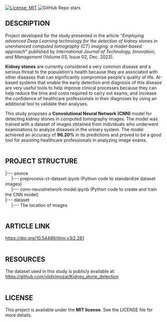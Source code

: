  [![License: MIT](https://img.shields.io/badge/License-MIT-brightgreen.svg)](https://opensource.org/licenses/MIT)
![GitHub Repo stars](https://img.shields.io/github/stars/rodrigoalexandre/ct-kidneystones-convneuralnetwork)
## **DESCRIPTION**

Project developed for the study presented in the article *“Employing advanced Deep Learning technology for the detection of kidney stones in unenhanced computed tomography (CT) imaging: a model-based approach”* published by *International Journal of Technology, Innovation, and Management* (Volume 03, Issue 02, Dec. 2023).

**Kidney stones** are currently considered a very common disease and a serious threat to the population's health because they are associated with other diseases that can significantly compromise people's quality of life. AI-based systems that enable the early detection and diagnosis of this disease are very useful tools to help improve clinical processes because they can help reduce the time and costs required to carry out exams, and increase the confidence of healthcare professionals in their diagnoses by using an additional tool to validate their analyses.

This study proposes a **Convolutional Neural Network (CNN)** model for detecting kidney stones in computed tomography images. The model was trained with a dataset of images obtained from individuals who underwent examinations to analyze diseases in the urinary system. The model achieved an accuracy of **96.20%** in its predictions and proved to be a good tool for assisting healthcare professionals in analyzing image exams.
<br><br>
## **PROJECT STRUCTURE**

|--- source<br>
&nbsp;&nbsp;&nbsp;&nbsp;&nbsp;|--- preprocess-ct-dataset.ipynb (Python code to standardize dataset images)<br>
&nbsp;&nbsp;&nbsp;&nbsp;&nbsp;|--- conv-neuralnetwork-model.ipynb (Python code to create and train the CNN model)<br>
|--- dataset<br>
&nbsp;&nbsp;&nbsp;&nbsp;&nbsp;|--- The location of images
<br><br>
## **ARTICLE LINK**

https://doi.org/10.54489/ijtim.v3i2.281
<br><br>
## **RESOURCES**
The dataset used in this study is publicly available at: https://github.com/yildirimozal/Kidney_stone_detection
<br><br>
## **LICENSE**
This project is available under the **MIT license**. See the LICENSE file for more details.
<br><br>
